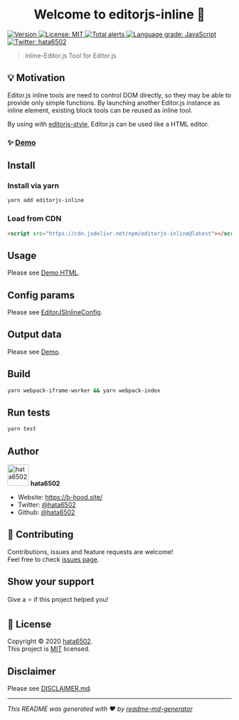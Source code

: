 <h1 align="center">Welcome to editorjs-inline 👋</h1>
<p>
  <a href="https://www.npmjs.com/package/editorjs-inline" target="_blank">
    <img alt="Version" src="https://img.shields.io/npm/v/editorjs-inline.svg">
  </a>
  <a href="https://github.com/hata6502/editorjs-inline/blob/master/LICENSE" target="_blank">
    <img alt="License: MIT" src="https://img.shields.io/badge/License-MIT-yellow.svg" />
  </a>
  <a href="https://lgtm.com/projects/g/hata6502/editorjs-inline/alerts/">
    <img alt="Total alerts" src="https://img.shields.io/lgtm/alerts/g/hata6502/editorjs-inline.svg?logo=lgtm&logoWidth=18"/>
  </a>
  <a href="https://lgtm.com/projects/g/hata6502/editorjs-inline/context:javascript">
    <img alt="Language grade: JavaScript" src="https://img.shields.io/lgtm/grade/javascript/g/hata6502/editorjs-inline.svg?logo=lgtm&logoWidth=18"/>
  </a>
  <a href="https://twitter.com/hata6502" target="_blank">
    <img alt="Twitter: hata6502" src="https://img.shields.io/twitter/follow/hata6502.svg?style=social" />
  </a>
</p>

> Inline-Editor.js Tool for Editor.js

## 💡 Motivation

Editor.js inline tools are need to control DOM directly,
so they may be able to provide only simple functions.
By launching another Editor.js instance as inline element,
existing block tools can be reused as inline tool.

By using with [editorjs-style](https://github.com/hata6502/editorjs-style),
Editor.js can be used like a HTML editor.

### ✨ [Demo](https://hata6502.github.io/editorjs-inline/)

## Install

### Install via yarn

```sh
yarn add editorjs-inline
```

### Load from CDN

```html
<script src="https://cdn.jsdelivr.net/npm/editorjs-inline@latest"></script>
```

## Usage

Please see [Demo HTML](https://github.com/hata6502/editorjs-inline/blob/master/docs/index.html).

## Config params

Please see [EditorJSInlineConfig](https://github.com/hata6502/editorjs-inline/blob/master/src/EditorJSInline.ts).

## Output data

Please see [Demo](https://hata6502.github.io/editorjs-inline/).

## Build

```sh
yarn webpack-iframe-worker && yarn webpack-index
```

## Run tests

```sh
yarn test
```

## Author

<img alt="hata6502" src="https://avatars.githubusercontent.com/hata6502" width="48" /> **hata6502**

- Website: https://b-hood.site/
- Twitter: [@hata6502](https://twitter.com/hata6502)
- Github: [@hata6502](https://github.com/hata6502)

## 🤝 Contributing

Contributions, issues and feature requests are welcome!<br />Feel free to check [issues page](https://github.com/hata6502/editorjs-inline/issues).

## Show your support

Give a ⭐️ if this project helped you!

## 📝 License

Copyright © 2020 [hata6502](https://github.com/hata6502).<br />
This project is [MIT](https://github.com/hata6502/editorjs-inline/blob/master/LICENSE) licensed.

## Disclaimer

Please see [DISCLAIMER.md](https://github.com/hata6502/editorjs-inline/blob/master/DISCLAIMER.md).

---

_This README was generated with ❤️ by [readme-md-generator](https://github.com/kefranabg/readme-md-generator)_
